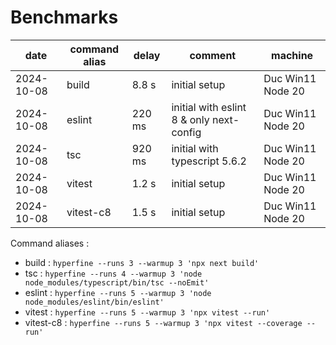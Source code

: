 
# Benchmarks

| date       | command alias | delay  | comment                                  | machine           |
| ---------- | ------------- | ------ | ---------------------------------------- | ----------------- |
| 2024-10-08 | build         | 8.8 s  | initial setup                            | Duc Win11 Node 20 |
| 2024-10-08 | eslint        | 220 ms | initial with eslint 8 & only next-config | Duc Win11 Node 20 |
| 2024-10-08 | tsc           | 920 ms | initial with typescript 5.6.2            | Duc Win11 Node 20 |
| 2024-10-08 | vitest        | 1.2 s  | initial setup                            | Duc Win11 Node 20 |
| 2024-10-08 | vitest-c8     | 1.5 s  | initial setup                            | Duc Win11 Node 20 |

Command aliases :

- build : `hyperfine --runs 3 --warmup 3 'npx next build'`
- tsc : `hyperfine --runs 4 --warmup 3 'node node_modules/typescript/bin/tsc --noEmit'`
- eslint : `hyperfine --runs 5 --warmup 3 'node node_modules/eslint/bin/eslint'`
- vitest : `hyperfine --runs 5 --warmup 3 'npx vitest --run'`
- vitest-c8 : `hyperfine --runs 5 --warmup 3 'npx vitest --coverage --run'`
